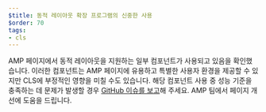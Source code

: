 ```yaml
---
$title: 동적 레이아웃 확장 프로그램의 신중한 사용
$order: 70
tags:
- cls
---
```


AMP 페이지에서 동적 레이아웃을 지원하는 일부 컴포넌트가 사용되고 있음을 확인했습니다. 이러한 컴포넌트는 AMP 페이지에 유용하고 특별한 사용자 환경을 제공할 수 있지만 CLS에 부정적인 영향을 미칠 수도 있습니다. 해당 컴포넌트 사용 중 성능 기준을 충족하는 데 문제가 발생할 경우 [GitHub 이슈를 보고](https://github.com/ampproject/amphtml/issues/new?assignees=&labels=Type%3A+Page+experience&template=page-experience.md&title=Page+experience+issue)해 주세요. AMP 팀에서 페이지 개선에 도움을 드립니다.

